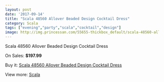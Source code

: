 ```yaml
---
layout: post
date: '2017-09-14'
title: "Scala 48560 Allover Beaded Design Cocktail Dress"
category: Scala
tags: ["evening","party","scala","cocktail","design"]
image: http://img.princessan.com/55655-thickbox_default/scala-48560-allover-beaded-design-cocktail-dress.jpg
---
```

Scala 48560 Allover Beaded Design Cocktail Dress

On Sales: **$197.99**
<a href="https://www.princessan.com/en/scala/25010-scala-48560-allover-beaded-design-cocktail-dress.html"><amp-img layout="responsive" width="600" height="600" src="//img.princessan.com/55655-thickbox_default/scala-48560-allover-beaded-design-cocktail-dress.jpg" alt="Scala 48560 Allover Beaded Design Cocktail Dress 0" /></a>
<a href="https://www.princessan.com/en/scala/25010-scala-48560-allover-beaded-design-cocktail-dress.html"><amp-img layout="responsive" width="600" height="600" src="//img.princessan.com/55657-thickbox_default/scala-48560-allover-beaded-design-cocktail-dress.jpg" alt="Scala 48560 Allover Beaded Design Cocktail Dress 1" /></a>
<a href="https://www.princessan.com/en/scala/25010-scala-48560-allover-beaded-design-cocktail-dress.html"><amp-img layout="responsive" width="600" height="600" src="//img.princessan.com/55656-thickbox_default/scala-48560-allover-beaded-design-cocktail-dress.jpg" alt="Scala 48560 Allover Beaded Design Cocktail Dress 2" /></a>

Buy it: [Scala 48560 Allover Beaded Design Cocktail Dress](https://www.princessan.com/en/scala/25010-scala-48560-allover-beaded-design-cocktail-dress.html "Scala 48560 Allover Beaded Design Cocktail Dress")

View more: [Scala](https://www.princessan.com/en/55-scala "Scala")